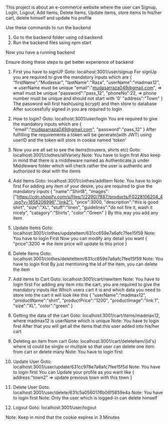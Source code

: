 This project is about an e-commerce website where the user can Signup, LogIn, Logout, Add items, Delete Items, Update items, store items to his/her cart, delete himself and update his profile 

Use these commands to run the backend
1) Go to the backend folder using cd backend
2) Run the backend files using npm start

Now you have a running backend 

Ensure doing these steps to get better experience of backend

1) First you have to signUP
    Goto: localhost:3001/user/signup
    For signUp you are required to give the mandatory inputs which are
    {
    "firstName":"Mudassar",
    "lastName":"Raza",
    "userName":"madmax12", => userName must be unique
    "email":"mudasarraza049@gmail.com", => email must be unique
    "password":"pass_12",
    "phoneNo":22, => phone number must be unique and should not start with '0'
    "address":"Town"
    }
    The password will first hash(using bcrypt) and then store to database
    After successfully signed in you are required to login

2) How to login?
    Goto: localhost:3001/user/login
    You are required to give the mandatory inputs which are
    {
    "email":"mudasarraza049@gmail.com",
    "password":"pass_12"
    }
    After fulfilling the requirements a token will be generate(with JWT) using userID and the token will store in cookie named 'token'

3) Now you are all set to see the items(trousers, shirts etc)
    Goto: localhost:3001/clothes/allVariety
    Note: You have to login first
    Also keep in mind that there is a middleware named as Authenticate.js under Middleware folder which will check rather the user is authentic and authorized to deal with the items

4) Add Items
    Goto: localhost:3001/clothes/addItem
    Note: You have to login first
    For adding any item of your desire, you are required to give the mandatory inputs
    {
    "name":"Shirt8",
    "images":["https://cdn.shopify.com/s/files/1/2290/7887/products/F0228106204_4.jpg?v=1658206996","link2"],
    "price":3000,
    "description":"this is good shirt",
    "size":"XL",
    "stuff":"linen",
    "guidelines":"do not fire it, wash it nicely",
    "catagory":"Shirts",
    "color":"Green"
    }
    By this way you add any item

5) Update Items
    Goto: localhost:3001/clothes/updateItem/631cc659e7a6afc7fee15f59
    Note: You have to login First
    Now you can modify any detail you want 
    {
    "price":3200 => the item price will update to this price
    }

6) Delete Items
    Goto: localhost:3001/clothes/deleteItem/631cc659e7a6afc7fee15f59
    Note: You have to login first
    By just mentioning the Id of the item, you can delete the item

7) Add items to Cart
    Goto: localhost:3001/cart/newItem
    Note: You have to login first
    For adding any item into the cart, you are required to give the mandatory inputs like 
    Which users cart it is and which data you need to store into the cart
    it will look like this
    {
    "userName":"madmax12",
    "productName":"shirt",
    "productPrice":"1200",
    "productImage":"link 1",
    "size":"XL",
    "color":"green"
    }

8) Getting the data of the cart
    Goto: localhost:3001/cart/items/madmax12, where madmax12 is userName which is unique
    Note: You have to login first
    After that you will get all the items that this user added into his/her cart

9) Deleting an item from cart
    Goto: localhost:3001/cart/deleteItem/{id's}
    where id could be single or multiple so that user can delete one item from cart or delete many
    Note: You have to login first

10) Update User
    Goto: localhost:3001/user/update/631cc978e7a6afc7fee15f5d
    Note: You have to login first
    You can Update your profile as you want like
    {
        address:"town2" => update previous town with this town
    }

11) Delete User
    Goto: localhost:3001/user/delete/631c5a0560176b06f5859e4a
    Note: You have to login first
    Note: Only the user which is logged-in can delete himself

12) Logout
    Goto: localhost:3001/user/logout

Note: Keep in mind that the cookie expires in 3 Minutes
